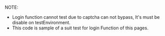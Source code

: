 NOTE: 
- Login function cannot test due to captcha can not bypass, It's must be disable on testEnvironment.
- This code is sample of a suit test for login Function of this pages.